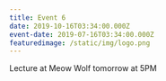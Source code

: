 ```yaml
---
title: Event 6
date: 2019-10-16T03:34:00.000Z
event-date: 2019-07-16T03:34:00.000Z
featuredimage: /static/img/logo.png
---
```

Lecture at Meow Wolf tomorrow at 5PM
